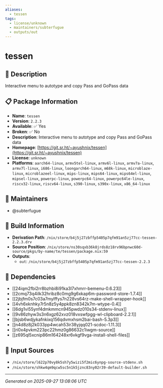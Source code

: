 ```yaml
---
aliases:
  - tessen
tags:
  - license/unknown
  - maintainers/subterfugue
  - outputs/out
---
```


# tessen

## 📝 Description

Interactive menu to autotype and copy Pass and GoPass data

## 📋 Package Information

- **Name**: `tessen`
- **Version**: `2.2.3`
- **Available**: ✅ Yes
- **Broken**: ✅ No
- **Description**: Interactive menu to autotype and copy Pass and GoPass data
- **Homepage**: [https://git.sr.ht/~ayushnix/tessen](https://git.sr.ht/~ayushnix/tessen)
- **License**: `unknown`
- **Platforms**: `aarch64-linux`, `armv5tel-linux`, `armv6l-linux`, `armv7a-linux`, `armv7l-linux`, `i686-linux`, `loongarch64-linux`, `m68k-linux`, `microblaze-linux`, `microblazeel-linux`, `mips-linux`, `mips64-linux`, `mips64el-linux`, `mipsel-linux`, `powerpc-linux`, `powerpc64-linux`, `powerpc64le-linux`, `riscv32-linux`, `riscv64-linux`, `s390-linux`, `s390x-linux`, `x86_64-linux`
## 👥 Maintainers

- @subterfugue


## 🔧 Build Information

- **Derivation Path**: `/nix/store/b4j5j27zbffp5405p7qfm91an5zj77cc-tessen-2.2.3.drv`
- **Source Position**: `/nix/store/ns30sqxb36k8jrds8z18rv96bpnwc60d-source/pkgs/by-name/te/tessen/package.nix:59`
- **Outputs**:
  - `out`:  `/nix/store/b4j5j27zbffp5405p7qfm91an5zj77cc-tessen-2.2.3`

## 🔗 Dependencies

- [[24iqm2fbi2rr8bzhbi8i91ka3l7xhmrr-bemenu-0.6.23]]
- [[2cmq73q4ilk32hribz8c0mg9g6xkap6m-password-store-1.7.4]]
- [[2jbjfm0s7c03a7mylffys7n228vs64rz-make-shell-wrapper-hook]]
- [[4vh6xknhky7r5n8z5y4ppk8zn8342k7m-wtype-0.4]]
- [[6dg1vi55ynf4dmkmmcn945pwdz010s34-stdenv-linux]]
- [[9v86zhyw3s3n6xgz62xvz018vxswfpgg-wl-clipboard-2.2.1]]
- [[bjsb6wdjykafnkixq156qdvmxhsm2bai-bash-5.3p3]]
- [[n4d8z8j2k033pp4wcah53ir38yjqq021-scdoc-1.11.3]]
- [[ri0x4pvkm223pc22hmz0g86632c1iwgm-source]]
- [[z695ql5xcnip86m164248xr6vkgf9vga-install-shell-files]]

## 📁 Input Sources

- `/nix/store/l622p70vy8k5sh7y5wizi5f2mic6ynpg-source-stdenv.sh`
- `/nix/store/shkw4qm9qcw5sc5n1k5jznc83ny02r39-default-builder.sh`

---
*Generated on 2025-09-27 13:08:06 UTC*
